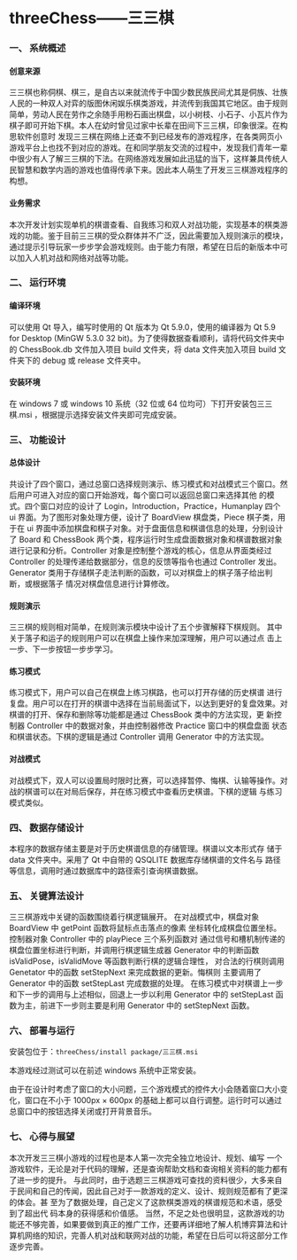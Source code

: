 # threeChess——三三棋

### 一、 系统概述 

#### 创意来源 

三三棋也称侗棋、棋三，是自古以来就流传于中国少数民族民间尤其是侗族、壮族人民的一种双人对弈的版图休闲娱乐棋类游戏，并流传到我国其它地区。由于规则简单，劳动人民在劳作之余随手用粉石画出棋盘，以小树枝、小石子、小瓦片作为棋子即可开始下棋。本人在幼时曾见过家中长辈在田间下三三棋，印象很深。在构思软件创意时 发现三三棋在网络上还查不到已经发布的游戏程序，在各类网页小游戏平台上也找不到对应的游戏。在和同学朋友交流的过程中，发现我们青年一辈中很少有人了解三三棋的下法。在网络游戏发展如此迅猛的当下，这样兼具传统人民智慧和数学内涵的游戏也值得传承下来。因此本人萌生了开发三三棋游戏程序的构想。 

#### 业务需求 

本次开发计划实现单机的棋谱查看、自我练习和双人对战功能，实现基本的棋类游戏的功能。鉴于目前三三棋的受众群体并不广泛，因此需要加入规则演示的模块，通过提示引导玩家一步步学会游戏规则。由于能力有限，希望在日后的新版本中可以加入人机对战和网络对战等功能。 

### 二、 运行环境 

#### 编译环境 

可以使用 Qt 导入，编写时使用的 Qt 版本为 Qt 5.9.0，使用的编译器为 Qt 5.9  for Desktop (MinGW 5.3.0 32 bit)。为了使得数据查看顺利，请将代码文件夹中的 ChessBook.db 文件加入项目 build 文件夹，将 data 文件夹加入项目 build 文件夹下的 debug 或 release 文件夹中。 

#### 安装环境 

在 windows 7 或 windows 10 系统（32 位或 64 位均可）下打开安装包三三棋.msi ，根据提示选择安装文件夹即可完成安装。

### 三、 功能设计 

#### 总体设计 

共设计了四个窗口，通过总窗口选择规则演示、练习模式和对战模式三个窗口。然后用户可进入对应的窗口开始游戏，每个窗口可以返回总窗口来选择其他 的模式。四个窗口对应的设计了 Login，Introduction，Practice，Humanplay 四个 ui 界面。为了图形对象处理方便，设计了 BoardView 棋盘类，Piece 棋子类，用于在 ui 界面中添加棋盘和棋子对象。对于盘面信息和棋谱信息的处理，分别设计了 Board 和 ChessBook 两个类，程序运行时生成盘面数据对象和棋谱数据对象进行记录和分析。Controller 对象是控制整个游戏的核心，信息从界面类经过 Controller 的处理传递给数据部分，信息的反馈等指令也通过 Controller 发出。Generator 类用于存储棋子走法判断的函数，可以对棋盘上的棋子落子给出判断，或根据落子 情况对棋盘信息进行计算修改。 

#### 规则演示 

三三棋的规则相对简单，在规则演示模块中设计了五个步骤解释下棋规则。 其中关于落子和运子的规则用户可以在棋盘上操作来加深理解，用户可以通过点 击上一步、下一步按钮一步步学习。 

#### 练习模式 

练习模式下，用户可以自己在棋盘上练习棋路，也可以打开存储的历史棋谱 进行复盘。用户可以在打开的棋谱中选择在当前局面试下，以达到更好的复盘效果。对棋谱的打开、保存和删除等功能都是通过 ChessBook 类中的方法实现，更 新控制器 Controller 中的数据对象，并由控制器修改 Practice 窗口中的棋盘盘面 状态和棋谱状态。下棋的逻辑是通过 Controller 调用 Generator 中的方法实现。 

#### 对战模式 

对战模式下，双人可以设置局时限时比赛，可以选择暂停、悔棋、认输等操作。对战的棋谱可以在对局后保存，并在练习模式中查看历史棋谱。下棋的逻辑 与练习模式类似。 

### 四、 数据存储设计 

本程序的数据存储主要是对于历史棋谱信息的存储管理。棋谱以文本形式存 储于 data 文件夹中。采用了 Qt 中自带的 QSQLITE 数据库存储棋谱的文件名与 路径等信息，调用时通过数据库中的路径索引查询棋谱数据。 

### 五、 关键算法设计 

三三棋游戏中关键的函数围绕着行棋逻辑展开。 在对战模式中，棋盘对象 BoardView 中 getPoint 函数将鼠标点击落点的像素 坐标转化成棋盘位置坐标。控制器对象 Controller 中的 playPiece 三个系列函数对 通过信号和槽机制传递的棋盘位置坐标进行判断，并调用行棋逻辑生成器 Generator 中的判断函数 isValidPose，isValidMove 等函数判断行棋的逻辑合理性， 对合法的行棋则调用 Genetator 中的函数 setStepNext 来完成数据的更新。悔棋则 主要调用了 Generator 中的函数 setStepLast 完成数据的处理。 在练习模式中对棋谱上一步和下一步的调用与上述相似，回退上一步以利用 Generator 中的 setStepLast 函数为主，前进下一步则主要是利用 Generator 中的 setStepNext 函数。 

### 六、 部署与运行 

安装包位于：`threeChess/install package/三三棋.msi`

本游戏经过测试可以在前述 windows 系统中正常安装。

由于在设计时考虑了窗口的大小问题，三个游戏模式的控件大小会随着窗口大小变化，窗口在不小于 1000px × 600px 的基础上都可以自行调整。运行时可以通过总窗口中的按钮选择关闭或打开背景音乐。

### 七、 心得与展望 

本次开发三三棋小游戏的过程也是本人第一次完全独立地设计、规划、编写 一个游戏软件，无论是对于代码的理解，还是查询帮助文档和查询相关资料的能力都有了进一步的提升。 与此同时，由于选题三三棋游戏可查找的资料很少，大多来自于民间和自己的传闻，因此自己对于一款游戏的定义、设计、规则规范都有了更深的体会。甚 至为了数据处理，自己定义了这款棋类游戏的棋谱规范和术语，感受到了超出代 码本身的获得感和价值感。 当然，不足之处也很明显，这款游戏的功能还不够完善，如果要做到真正的推广工作，还要再详细地了解人机博弈算法和计算机网络的知识，完善人机对战和联网对战的功能，希望在日后可以将这部分工作逐步完善。